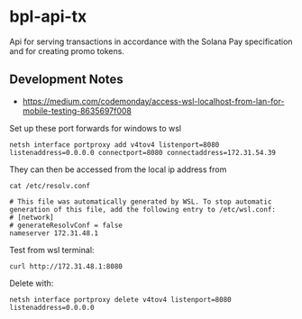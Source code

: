 # bpl-api-tx

Api for serving transactions in accordance with the Solana Pay specification and for creating promo tokens.

## Development Notes
* https://medium.com/codemonday/access-wsl-localhost-from-lan-for-mobile-testing-8635697f008

Set up these port forwards for windows to wsl
```
netsh interface portproxy add v4tov4 listenport=8080 listenaddress=0.0.0.0 connectport=8080 connectaddress=172.31.54.39
```

They can then be accessed from the local ip address from
```
cat /etc/resolv.conf
```
```
# This file was automatically generated by WSL. To stop automatic generation of this file, add the following entry to /etc/wsl.conf:
# [network]
# generateResolvConf = false
nameserver 172.31.48.1
```
Test from wsl terminal:
```
curl http://172.31.48.1:8080
```
Delete with:
```
netsh interface portproxy delete v4tov4 listenport=8080 listenaddress=0.0.0.0
```
